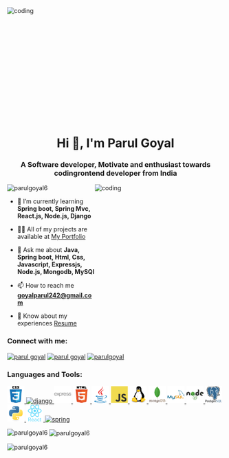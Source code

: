 <img align="right" alt="coding" width="1000" height="300" src="https://i.pinimg.com/originals/71/b8/59/71b8597599e9f5d7fa269dfdfff73367.jpg">

<h1 align="center">Hi 👋, I'm Parul Goyal</h1>
<h3 align="center">A Software developer, Motivate and enthusiast towards codingrontend developer from India</h3>

<img align="right" alt="coding" width="300" height="300" src="https://media2.giphy.com/media/CuuSHzuc0O166MRfjt/giphy.gif?cid=6c09b952prineqjy2kbl0pj778e6yllw7abz7xs01kvsx3v3&ep=v1_internal_gif_by_id&rid=giphy.gif&ct=g">
<p align="left"> <img src="https://komarev.com/ghpvc/?username=parulgoyal6&label=Profile%20views&color=0e75b6&style=flat" alt="parulgoyal6" /> </p>

- 🌱 I’m currently learning **Spring boot, Spring Mvc, React.js, Node.js, Django**

- 👨‍💻 All of my projects are available at [My Portfolio](https://parulgoyal.netlify.app)

- 💬 Ask me about **Java, Spring boot, Html, Css, Javascript, Expressjs, Node.js, Mongodb, MySQl**

- 📫 How to reach me **goyalparul242@gmail.com**

- 📄 Know about my experiences [Resume](https://drive.google.com/file/d/1egcjbQc2n25mPEswG-9qlF5Yy6DSXPns/view?usp=sharing)

<h3 align="left">Connect with me:</h3>
<p align="left">
<a href="https://linkedin.com/in/parul goyal12" target="blank"><img align="center" src="https://raw.githubusercontent.com/rahuldkjain/github-profile-readme-generator/master/src/images/icons/Social/linked-in-alt.svg" alt="parul goyal" height="30" width="40" /></a>
<a href="https://www.hackerrank.com/parul goyal254" target="blank"><img align="center" src="https://raw.githubusercontent.com/rahuldkjain/github-profile-readme-generator/master/src/images/icons/Social/hackerrank.svg" alt="parul goyal" height="30" width="40" /></a>
<a href="https://www.leetcode.com/parulgoyal12/" target="blank"><img align="center" src="https://raw.githubusercontent.com/rahuldkjain/github-profile-readme-generator/master/src/images/icons/Social/leet-code.svg" alt="parulgoyal" height="30" width="40" /></a>
</p>

<h3 align="left">Languages and Tools:</h3>
<p align="left"> <a href="https://www.w3schools.com/css/" target="_blank" rel="noreferrer"> <img src="https://raw.githubusercontent.com/devicons/devicon/master/icons/css3/css3-original-wordmark.svg" alt="css3" width="40" height="40"/> </a> <a href="https://www.djangoproject.com/" target="_blank" rel="noreferrer"> <img src="https://cdn.worldvectorlogo.com/logos/django.svg" alt="django" width="40" height="40"/> </a> <a href="https://expressjs.com" target="_blank" rel="noreferrer"> <img src="https://raw.githubusercontent.com/devicons/devicon/master/icons/express/express-original-wordmark.svg" alt="express" width="40" height="40"/> </a> <a href="https://www.w3.org/html/" target="_blank" rel="noreferrer"> <img src="https://raw.githubusercontent.com/devicons/devicon/master/icons/html5/html5-original-wordmark.svg" alt="html5" width="40" height="40"/> </a> <a href="https://www.java.com" target="_blank" rel="noreferrer"> <img src="https://raw.githubusercontent.com/devicons/devicon/master/icons/java/java-original.svg" alt="java" width="40" height="40"/> </a> <a href="https://developer.mozilla.org/en-US/docs/Web/JavaScript" target="_blank" rel="noreferrer"> <img src="https://raw.githubusercontent.com/devicons/devicon/master/icons/javascript/javascript-original.svg" alt="javascript" width="40" height="40"/> </a> <a href="https://www.linux.org/" target="_blank" rel="noreferrer"> <img src="https://raw.githubusercontent.com/devicons/devicon/master/icons/linux/linux-original.svg" alt="linux" width="40" height="40"/> </a> <a href="https://www.mongodb.com/" target="_blank" rel="noreferrer"> <img src="https://raw.githubusercontent.com/devicons/devicon/master/icons/mongodb/mongodb-original-wordmark.svg" alt="mongodb" width="40" height="40"/> </a> <a href="https://www.mysql.com/" target="_blank" rel="noreferrer"> <img src="https://raw.githubusercontent.com/devicons/devicon/master/icons/mysql/mysql-original-wordmark.svg" alt="mysql" width="40" height="40"/> </a> <a href="https://nodejs.org" target="_blank" rel="noreferrer"> <img src="https://raw.githubusercontent.com/devicons/devicon/master/icons/nodejs/nodejs-original-wordmark.svg" alt="nodejs" width="40" height="40"/> </a> <a href="https://www.postgresql.org" target="_blank" rel="noreferrer"> <img src="https://raw.githubusercontent.com/devicons/devicon/master/icons/postgresql/postgresql-original-wordmark.svg" alt="postgresql" width="40" height="40"/> </a> <a href="https://www.python.org" target="_blank" rel="noreferrer"> <img src="https://raw.githubusercontent.com/devicons/devicon/master/icons/python/python-original.svg" alt="python" width="40" height="40"/> </a> <a href="https://reactjs.org/" target="_blank" rel="noreferrer"> <img src="https://raw.githubusercontent.com/devicons/devicon/master/icons/react/react-original-wordmark.svg" alt="react" width="40" height="40"/> </a> <a href="https://reactnative.dev/" target="_blank" rel="noreferrer"> </a> <a href="https://spring.io/" target="_blank" rel="noreferrer"> <img src="https://www.vectorlogo.zone/logos/springio/springio-icon.svg" alt="spring" width="40" height="40"/> </a> </p>

<p><img align="left" src="https://github-readme-stats.vercel.app/api/top-langs?username=parulgoyal6&show_icons=true&locale=en&layout=compact" alt="parulgoyal6" /></p>

<p>&nbsp;<img align="center" src="https://github-readme-stats.vercel.app/api?username=parulgoyal6&show_icons=true&locale=en" alt="parulgoyal6" /></p>

<p><img align="center" src="https://github-readme-streak-stats.herokuapp.com/?user=parulgoyal6&" alt="parulgoyal6" /></p>

